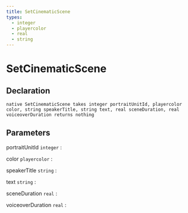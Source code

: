 ```yaml
---
title: SetCinematicScene
types:
  - integer
  - playercolor
  - real
  - string
---
```


# SetCinematicScene

## Declaration

```jass
native SetCinematicScene takes integer portraitUnitId, playercolor color, string speakerTitle, string text, real sceneDuration, real voiceoverDuration returns nothing
```

## Parameters
portraitUnitId `integer`
: 

color `playercolor`
: 

speakerTitle `string`
: 

text `string`
: 

sceneDuration `real`
: 

voiceoverDuration `real`
: 
